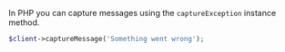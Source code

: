 In PHP you can capture messages using the `captureException` instance method.

```php
$client->captureMessage('Something went wrong');
```
